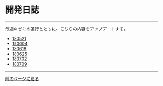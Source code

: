 # 開発日誌

***

毎週のゼミの進行とともに、こちらの内容をアップデートする。

* [180521][]
* [180604][]
* [180618][]
* [180625][]
* [180702][]
* [180709][]

***

[前のページに戻る][]

[180521]: /blog/180521 "180521"
[180604]: /blog/180604 "180604"
[180618]: /blog/180618 "180618"
[180625]: /blog/180625 "180625"
[180702]: /blog/180702 "180702"
[180709]: /blog/180709 "180709"
[前のページに戻る]: / "ホームページ"

